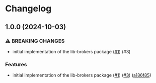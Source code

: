 # Changelog

## 1.0.0 (2024-10-03)


### ⚠ BREAKING CHANGES

* initial implementation of the lib-brokers package ([#1](https://github.com/dataphos/lib-brokers/issues/1)) (#3)

### Features

* initial implementation of the lib-brokers package ([#1](https://github.com/dataphos/lib-brokers/issues/1)) ([#3](https://github.com/dataphos/lib-brokers/issues/3)) ([a186f85](https://github.com/dataphos/lib-brokers/commit/a186f8556c24f313e9fb1aab87f458af85cd7c3b))
